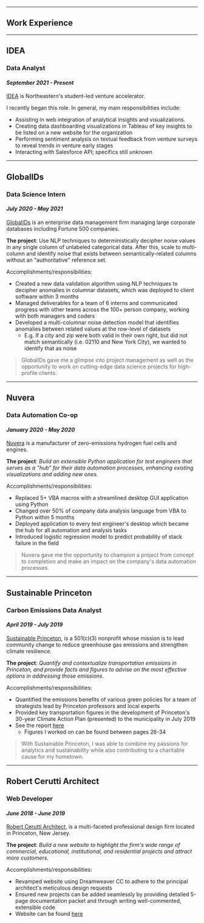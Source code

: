
---

## Work Experience

---

## IDEA
### Data Analyst
#### *September 2021 - Present*

[IDEA](https://www.northeastern.edu/idea/) is Northeastern's student-led venture accelerator.

I recently began this role. In general, my main responsibilities include:

- Assisting in web integration of analytical insights and visualizations.
- Creating data dashboarding visualizations in Tableau of key insights to be listed on a new website for the organization
- Performing sentiment analysis on textual feedback from venture surveys to reveal trends in venture early stages
- Interacting with Salesforce API; specifics still unknown

---

## GlobalIDs
### Data Science Intern
#### *July 2020 - May 2021*

[GlobalIDs](https://www.globalids.com/) is an enterprise data management firm managing large corporate databases including Fortune 500 companies.

**The project**: Use NLP techniques to deterministically decipher noise values in any single column of unlabeled categorical data. After this, scale to multi-column and identify noise that exists between semantically-related columns without an "authoritative" reference set.

Accomplishments/responsibilities:

- Created a new data validation algorithm using NLP techniques to decipher anomalies in columnar datasets, which was deployed to client software within 3 months
- Managed deliverables for a team of 6 interns and communicated progress with other teams across the 100+ person company, working with both managers and coders
- Developed a multi-columnar noise detection model that identifies anomalies between related values at the row-level of datasets
  - E.g. If a city and zip were both valid in their own right, but did not match semantically (i.e. 02110 and New York City), we wanted to identify that as noise  

>GlobalIDs gave me a glimpse into project management as well as the opportunity to work on cutting-edge data science projects for high-profile clients.

---

## Nuvera
### Data Automation Co-op
#### *January 2020 - May 2020*

[Nuvera](https://www.nuvera.com/) is a manufacturer of zero-emissions hydrogen fuel cells and engines.

**The project**: *Build an extensible Python application for test engineers that serves as a "hub" for their data automation processes, enhancing existing visualizations and adding new ones.*

Accomplishments/responsibilities:

- Replaced 5+ VBA macros with a streamlined desktop GUI application using Python
- Changed over 50% of company data analysis language from VBA to Python within 5 months
- Deployed application to every test engineer's desktop which became the hub for all automation and analysis tasks
- Introduced logistic regression model to predict probability of stack failure in the field

>Nuvera gave me the opportunity to champion a project from concept to completion and make an impact on the company's data automation processes.

---

## Sustainable Princeton
### Carbon Emissions Data Analyst
#### *April 2019 - July 2019*

[Sustainable Princeton](https://www.sustainableprinceton.org/), is a 501(c)(3) nonprofit whose mission is to lead community change to reduce greenhouse gas emissions and strengthen climate resilience.

**The project**: *Quantify and contextualize transportation emissions in Princeton, and provide facts and figures to advise on the most effective options in addressing those emissions.* 

Accomplishments/responsibilities:

- Quantified the emissions benefits of various green policies for a team of strategists lead by Princeton professors and local experts
- Provided key transportation figures in the development of Princeton's 30-year Climate Action Plan (presented) to the municipality in July 2019
- See the report [here](https://www.sustainableprinceton.org/wordpress/wp-content/uploads/2019/11/princeton-climate-action-plan-report.pdf)
  - Figures I worked on can be found between pages 26-34 

>With Sustainable Princeton, I was able to combine my passions for analytics and sustainability while also contributing to a charitable cause for my hometown.

---

## Robert Cerutti Architect
### Web Developer
#### *June 2018 - June 2019*

[Robert Cerutti Architect](http://www.rcarchitect.com/), is a multi-faceted professional design firm located in Princeton, New Jersey.

**The project**: *Build a new website to highlight the firm's wide range of commercial, educational, institutional, and residential projects and attract more customers.*

Accomplishments/responsibilities:

- Revamped website using Dreamweaver CC to adhere to the principal architect's meticulous design requests
- Ensured new projects can be added seamlessly by providing detailed 5-page documentation packet and through writing well-commented, extensible code
- Website can be found [here](http://www.rcarchitect.com/)

